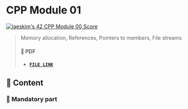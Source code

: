# CPP Module 01

[![jaeskim's 42 CPP Module 00 Score](https://badge42.herokuapp.com/api/project/jaeskim/CPP%20Module%2001)](https://github.com/JaeSeoKim/badge42)

> Memory allocation, References, Pointers to members, File streams
>
> #### 📝 PDF
>
> - [**`FILE LINK`**](https://github.com/JaeSeoKim/42cursus/42cursus/blob/master/pdf/en.subject-C++-Module01.pdf)

## 🚀 Content

### 🚩 Mandatory part
